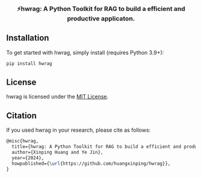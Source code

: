 ### <div align="center">⚡hwrag: A Python Toolkit for RAG to build a efficient and productive applicaton.<div>


## Installation 

To get started with hwrag, simply install (requires Python 3.9+): 

```bash
pip install hwrag
```

## License

hwrag is licensed under the [MIT License](./LICENSE).

## Citation
If you used hwrag in your research, please cite as follows:
```latex
@misc{hwrag,
  title={hwrag: A Python Toolkit for RAG to build a efficient and productive applicaton.},
  author={Xinping Huang and Ye Jin},
  year={2024},
  howpublished={\url{https://github.com/huangxinping/hwrag}},
}
```
